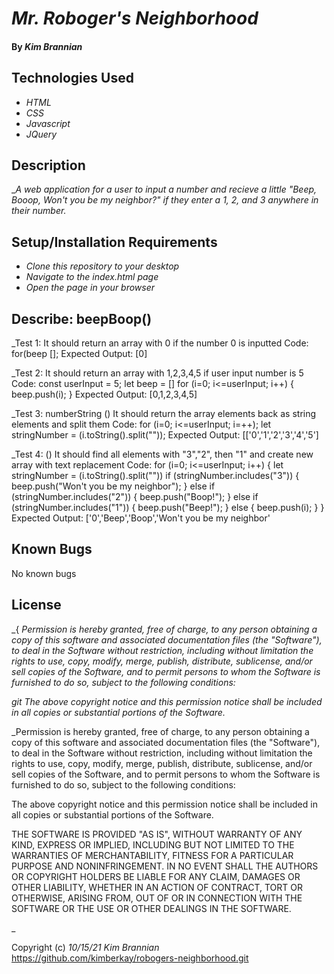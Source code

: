 # _Mr. Roboger's Neighborhood_

#### By _**Kim Brannian**_

#### 

## Technologies Used

* _HTML_
* _CSS_
* _Javascript_
* _JQuery_


## Description

__A web application for a user to input a number and recieve a little "Beep, Booop, Won't you be my neighbor?" if they enter a 1, 2, and 3 anywhere in their number._

## Setup/Installation Requirements

* _Clone this repository to your desktop_
* _Navigate to the index.html page_
* _Open the page in your browser_

## Describe: beepBoop()
 
  _Test 1: It should return an array with 0 if the number 0 is inputted
  Code: for(beep [];
  Expected Output: [0]

_Test 2: It should return an array with 1,2,3,4,5 if user input number is 5
Code: const userInput = 5;
      let beep = []
      for (i=0; i<=userInput; i++) {
      beep.push(i);
      }
Expected Output: [0,1,2,3,4,5]  

_Test 3: numberString () It should return the array elements back as string elements and split them
Code:    for (i=0; i<=userInput; i=++);
           let stringNumber = (i.toString().split(""));
Expected Output: [['0','1','2','3','4','5']

_Test 4: () It should find all elements with "3","2", then "1"  and create new array with text replacement
 Code: for (i=0; i<=userInput; i++) {
  let stringNumber = (i.toString().split(""))
  if (stringNumber.includes("3")) {
    beep.push("Won't you be my neighbor");
  } else if (stringNumber.includes("2")) {
    beep.push("Boop!");
  } else if (stringNumber.includes("1")) {
    beep.push("Beep!");
  } else {
    beep.push(i);
  }
}
 Expected Output: ['0','Beep','Boop','Won't you be my neighbor'

## Known Bugs

No known bugs

## License

_{ _Permission is hereby granted, free of charge, to any person obtaining a copy
of this software and associated documentation files (the "Software"), to deal
in the Software without restriction, including without limitation the rights
to use, copy, modify, merge, publish, distribute, sublicense, and/or sell
copies of the Software, and to permit persons to whom the Software is
furnished to do so, subject to the following conditions:_

_git The above copyright notice and this permission notice shall be included in all
copies or substantial portions of the Software._

_Permission is hereby granted, free of charge, to any person obtaining a copy of this software and associated documentation files (the "Software"), to deal in the Software without restriction, including without limitation the rights to use, copy, modify, merge, publish, distribute, sublicense, and/or sell copies of the Software, and to permit persons to whom the Software is furnished to do so, subject to the following conditions:

The above copyright notice and this permission notice shall be included in all copies or substantial portions of the Software.

THE SOFTWARE IS PROVIDED "AS IS", WITHOUT WARRANTY OF ANY KIND, EXPRESS OR IMPLIED, INCLUDING BUT NOT LIMITED TO THE WARRANTIES OF MERCHANTABILITY, FITNESS FOR A PARTICULAR PURPOSE AND NONINFRINGEMENT. IN NO EVENT SHALL THE AUTHORS OR COPYRIGHT HOLDERS BE LIABLE FOR ANY CLAIM, DAMAGES OR OTHER LIABILITY, WHETHER IN AN ACTION OF CONTRACT, TORT OR OTHERWISE, ARISING FROM, OUT OF OR IN CONNECTION WITH THE SOFTWARE OR THE USE OR OTHER DEALINGS IN THE SOFTWARE.

_

Copyright (c) _10/15/21_ _Kim Brannian_
https://github.com/kimberkay/robogers-neighborhood.git
